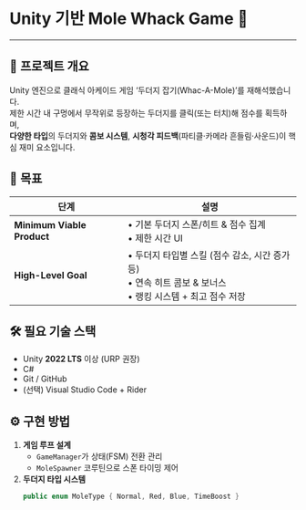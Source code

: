 
# Unity  기반 **Mole Whack Game** 🎯  
---

## 📖 프로젝트 개요
Unity 엔진으로 클래식 아케이드 게임 ‘두더지 잡기(Whac-A-Mole)’를 재해석했습니다.  
제한 시간 내 구멍에서 무작위로 등장하는 두더지를 클릭(또는 터치)해 점수를 획득하며,  
**다양한 타입**의 두더지와 **콤보 시스템**, **시청각 피드백**(파티클·카메라 흔들림·사운드)이 핵심 재미 요소입니다. 

## 🎯 목표
| 단계 | 설명 |
|------|------|
| **Minimum Viable Product** | • 기본 두더지 스폰/히트 & 점수 집계<br>• 제한 시간 UI |
| **High-Level Goal** | • 두더지 타입별 스킬 (점수 감소, 시간 증가 등)<br>• 연속 히트 콤보 & 보너스<br>• 랭킹 시스템 + 최고 점수 저장 |

## 🛠️ 필요 기술 스택
- Unity **2022 LTS** 이상 (URP 권장)
- C#  
- Git / GitHub
- (선택) Visual Studio Code + Rider

## ⚙️ 구현 방법
1. **게임 루프 설계**  
   - `GameManager`가 상태(FSM) 전환 관리  
   - `MoleSpawner` 코루틴으로 스폰 타이밍 제어  
2. **두더지 타입 시스템**  
   ```csharp
   public enum MoleType { Normal, Red, Blue, TimeBoost }

